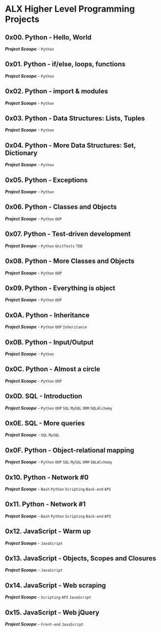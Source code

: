 # ALX Higher Level Programming Projects

## 0x00. Python - Hello, World
_**Project Scoope**_ - `Python`
## 0x01. Python - if/else, loops, functions
_**Project Scoope**_ - `Python`
## 0x02. Python - import & modules
_**Project Scoope**_ - `Python`
## 0x03. Python - Data Structures: Lists, Tuples
_**Project Scoope**_ - `Python`
## 0x04. Python - More Data Structures: Set, Dictionary
_**Project Scoope**_ - `Python`
## 0x05. Python - Exceptions
_**Project Scoope**_ - `Python`
## 0x06. Python - Classes and Objects
_**Project Scoope**_ - `Python` `OOP`
## 0x07. Python - Test-driven development
_**Project Scoope**_ - `Python` `UnitTests` `TDD`
## 0x08. Python - More Classes and Objects
_**Project Scoope**_ - `Python` `OOP`
## 0x09. Python - Everything is object
_**Project Scoope**_ - `Python` `OOP`
## 0x0A. Python - Inheritance
_**Project Scoope**_ - `Python` `OOP` `Inheritance`
## 0x0B. Python - Input/Output
_**Project Scoope**_ - `Python`
## 0x0C. Python - Almost a circle
_**Project Scoope**_ - `Python` `OOP`
## 0x0D. SQL - Introduction
_**Project Scoope**_ - `Python` `OOP` `SQL` `MySQL` `ORM` `SQLAlchemy`
## 0x0E. SQL - More queries
_**Project Scoope**_ - `SQL` `MySQL`
## 0x0F. Python - Object-relational mapping
_**Project Scoope**_ - `Python` `OOP` `SQL` `MySQL` `ORM` `SQLAlchemy`
## 0x10. Python - Network #0
_**Project Scoope**_ - `Bash` `Python` `Scripting` `Back-end` `API`
## 0x11. Python - Network #1
_**Project Scoope**_ - `Bash` `Python` `Scripting` `Back-end` `API`
## 0x12. JavaScript - Warm up
_**Project Scoope**_ - `JavaScript`
## 0x13. JavaScript - Objects, Scopes and Closures
_**Project Scoope**_ - `JavaScript`
## 0x14. JavaScript - Web scraping
_**Project Scoope**_ - `Scripting` `API` `JavaScript`
## 0x15. JavaScript - Web jQuery
_**Project Scoope**_ - `Front-end` `JavaScript`

